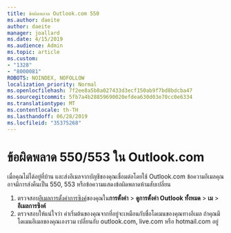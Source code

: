 ```yaml
---
title: ข้อผิดพลาด Outlook.com 550
ms.author: daeite
author: daeite
manager: joallard
ms.date: 4/15/2019
ms.audience: Admin
ms.topic: article
ms.custom:
- "1328"
- "8000081"
ROBOTS: NOINDEX, NOFOLLOW
localization_priority: Normal
ms.openlocfilehash: 7f2ee8a5b8a027433d3ecf150ab9f7bd8bdcba47
ms.sourcegitcommit: 5fb7a4b28859690020efdea630d03e70cc0e6334
ms.translationtype: MT
ms.contentlocale: th-TH
ms.lasthandoff: 06/28/2019
ms.locfileid: "35375268"
---
```

# <a name="error-550553-in-outlookcom"></a>ข้อผิดพลาด 550/553 ใน Outlook.com

เมื่อคุณไม่ได้อยู่ที่บ้าน และส่งอีเมลจากบัญชีของคุณเชื่อมต่อโดยใช้ Outlook.com ข้อความอีเมลคุณอาจมีการส่งคืนเป็น 550, 553 หรือข้อความแสดงข้อผิดพลาดห้ามสับเปลี่ยน

1. ตรวจสอบ[อีเมลการตั้งค่าการซิงค์](https://go.microsoft.com/fwlink/?linkid=2031283)ของคุณใน**การตั้งค่า** > **ดูการตั้งค่า Outlook ทั้งหมด** > **เม** > **อีเมลการซิงค์**
1. ตรวจสอบให้แน่ใจว่า ค่าเริ่มต้นของคุณจากที่อยู่จะเหมือนกับชื่อโดเมนของคุณทางอีเมล ถ้าคุณมีโดเมนอีเมลของคุณเองรวม เปลี่ยนกับ outlook.com, live.com หรือ hotmail.com อยู่

